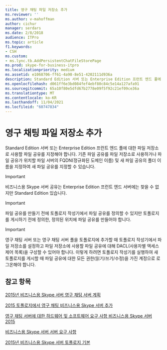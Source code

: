 ```yaml
---
title: 영구 채팅 파일 저장소 추가
ms.reviewer: ''
ms.author: v-mahoffman
author: cichur
manager: serdars
ms.date: 2/8/2018
audience: ITPro
ms.topic: article
f1.keywords:
- CSH
ms.custom:
- ms.lync.tb.AddPersistentChatFileStorePage
ms.prod: skype-for-business-itpro
ms.localizationpriority: medium
ms.assetid: e1068706-ff61-4a98-8e51-4202111d936a
description: Standard Edition 서버 또는 Enterprise Edition 프런트 엔드 풀에 대한 파일 저장소로 사용할 파일 공유를 지정해야 합니다. 기존 파일 공유를 파일 저장소로 사용하거나 파일 공유가 위치할 파일 서버의 FQDN(정규화된 도메인 이름) 및 새 파일 공유의 폴더 이름을 지정하여 새 파일 공유를 지정할 수 있습니다.
ms.openlocfilehash: d061ff6e3bd084fef4ebf80c84c5e14a127afa91
ms.sourcegitcommit: 65a10f80e5dfd67b2778e09f5f92c21ef09ce36a
ms.translationtype: MT
ms.contentlocale: ko-KR
ms.lasthandoff: 11/04/2021
ms.locfileid: "60747834"
---
```

# <a name="add-persistent-chat-file-store"></a>영구 채팅 파일 저장소 추가
 
Standard Edition 서버 또는 Enterprise Edition 프런트 엔드 풀에 대한 파일 저장소로 사용할 파일 공유를 지정해야 합니다. 기존 파일 공유를 파일 저장소로 사용하거나 파일 공유가 위치할 파일 서버의 FQDN(정규화된 도메인 이름) 및 새 파일 공유의 폴더 이름을 지정하여 새 파일 공유를 지정할 수 있습니다.
  
> [!IMPORTANT]
> 비즈니스용 Skype 서버 공유는 Enterprise Edition 프런트 엔드 서버에는 찾을 수 없지만 Standard Edition 있습니다. 
  
> [!IMPORTANT]
> 파일 공유를 만들기 전에 토폴로지 작성기에서 파일 공유를 정의할 수 있지만 토폴로지를 게시하기 전에 정의한, 정의된 위치에 파일 공유를 만들어야 합니다. 
  
> [!IMPORTANT]
> 영구 채팅 서버 또는 영구 채팅 서버 풀을 토폴로지에 추가할 때 토폴로지 작성기에서 파일 저장소를 설정하고 파일 저장소에 사용할 파일 공유에 대해 DACL(사용자별 액세스 제어 목록)을 구성할 수 있어야 합니다. 이렇게 하려면 토폴로지 작성기를 실행하여 새 토폴로지를 게시할 때 파일 공유에 대한 모든 권한(읽기/쓰기/수정)을 가진 계정으로 로그온해야 합니다. 
  
## <a name="see-also"></a>참고 항목

[2015년 비즈니스용 Skype 서버 영구 채팅 서버 계획](../../plan-your-deployment/persistent-chat-server/persistent-chat-server.md)
  
[2015 토폴로지에서 영구 채팅 비즈니스용 Skype 서버 추가](../../deploy/deploy-persistent-chat-server/add-persistent-chat-server.md)
  
[영구 채팅 서버에 대한 하드웨어 및 소프트웨어 요구 사항 비즈니스용 Skype 서버 2015](../../plan-your-deployment/persistent-chat-server/hardware-and-software-requirements.md)
  
[비즈니스용 Skype 서버 서버 요구 사항](../../plan-your-deployment/requirements-for-your-environment/server-requirements.md)
  
[2015년 비즈니스용 Skype 서버 토폴로지 기본](../../plan-your-deployment/topology-basics/topology-basics.md)
